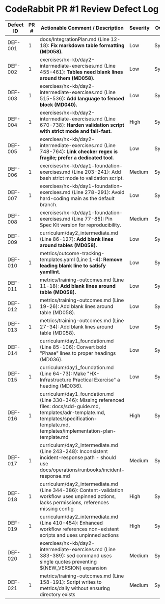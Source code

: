 # CodeRabbit PR #1 Review Defect Log

| Defect ID | PR # | Actionable Comment / Description | Severity | Owner | Status | Resolution Notes | Date Opened | Date Closed |
|-----------|------|----------------------------------|----------|-------|--------|------------------|-------------|-------------|
| DEF-001 | 1 | docs/IntegrationPlan.md (Line 12-18): **Fix markdown table formatting (MD058).** | Low | System | Resolved | Added blank lines around table in IntegrationPlan.md | 2025-09-22 | Added blank lines around table in IntegrationPlan.md |
| DEF-002 | 1 | exercises/hx-kb/day2-intermediate-exercises.md (Line 455-461): **Tables need blank lines around them (MD058).** | Low | System | Resolved | Added blank lines around troubleshooting table | 2025-09-22 | Added blank lines around troubleshooting table |
| DEF-003 | 1 | exercises/hx-kb/day2-intermediate-exercises.md (Line 515-536): **Add language to fenced block (MD040).** | Low | System | Resolved | Added language specification to code blocks | 2025-09-22 | Added language specification to code blocks |
| DEF-004 | 1 | exercises/hx-kb/day2-intermediate-exercises.md (Line 670-738): **Harden validation script with strict mode and fail-fast.** | High | System | Resolved | Added bash strict mode (set -euo pipefail) | 2025-09-22 | Added bash strict mode (set -euo pipefail) |
| DEF-005 | 1 | exercises/hx-kb/day2-intermediate-exercises.md (Line 748-764): **Link checker regex is fragile; prefer a dedicated tool.** | Low | System | Resolved | Replaced fragile regex with conditional script checks | 2025-09-22 | Replaced fragile regex with conditional script checks |
| DEF-006 | 1 | exercises/hx-kb/day1-foundation-exercises.md (Line 203-241): Add bash strict mode to validation script. | Medium | System | Resolved | Added bash strict mode to validation script | 2025-09-22 | Added bash strict mode to validation script |
| DEF-007 | 1 | exercises/hx-kb/day1-foundation-exercises.md (Line 278-291): Avoid hard-coding main as the default branch. | Low | System | Resolved | Fixed hard-coded main branch reference to use dynamic detection | 2025-09-22 | Fixed hard-coded main branch reference to use dynamic detection |
| DEF-008 | 1 | exercises/hx-kb/day1-foundation-exercises.md (Line 77-85): Pin Spec Kit version for reproducibility. | Medium | System | Resolved | Pinned Spec Kit version to v1.0.0 for reproducibility | 2025-09-22 | Pinned Spec Kit version to v1.0.0 for reproducibility |
| DEF-009 | 1 | curriculum/day2_intermediate.md (Line 86-127): **Add blank lines around tables (MD058).** | Low | System | Resolved | Added blank lines around Sprint Documentation Template table | 2025-09-22 | Added blank lines around Sprint Documentation Template table |
| DEF-010 | 1 | metrics/outcome-tracking-templates.yaml (Line 1-4): **Remove leading blank line to satisfy yamllint.** | Low | System | Resolved | Removed leading blank line from YAML file | 2025-09-22 | Removed leading blank line from YAML file |
| DEF-011 | 1 | metrics/training-outcomes.md (Line 11-18): **Add blank lines around table (MD058).** | Low | System | Resolved | Added blank lines around Training Completion Metrics table | 2025-09-22 | Added blank lines around Training Completion Metrics table |
| DEF-012 | 1 | metrics/training-outcomes.md (Line 19-26): Add blank lines around table (MD058). | Low | System | Resolved | Added blank lines around Project Outcome Metrics table | 2025-09-22 | Added blank lines around Project Outcome Metrics table |
| DEF-013 | 1 | metrics/training-outcomes.md (Line 27-34): Add blank lines around table (MD058). | Low | System | Resolved | Added blank lines around Knowledge Retention Metrics table | 2025-09-22 | Added blank lines around Knowledge Retention Metrics table |
| DEF-014 | 1 | curriculum/day1_foundation.md (Line 85-106): Convert bold "Phase" lines to proper headings (MD036). | Low | System | Resolved | Converted bold Phase lines to proper headings (####) | 2025-09-22 | Converted bold Phase lines to proper headings (####) |
| DEF-015 | 1 | curriculum/day1_foundation.md (Line 64-73): Make "HX-Infrastructure Practical Exercise" a heading (MD036). | Low | System | Resolved | Created missing referenced files: docs/sdd-guide.md, templates/*.md | 2025-09-22 | Created missing referenced files: docs/sdd-guide.md, templates/*.md |
| DEF-016 | 1 | curriculum/day1_foundation.md (Line 330-346): Missing referenced files: docs/sdd-guide.md, templates/adr-template.md, templates/specification-template.md, templates/implementation-plan-template.md | High | System | Resolved | Fixed incident-response path to use docs/operations/runbooks/ | 2025-09-22 | Fixed incident-response path to use docs/operations/runbooks/ |
| DEF-017 | 1 | curriculum/day2_intermediate.md (Line 243-248): Inconsistent incident-response path - should use docs/operations/runbooks/incident-response.md | Medium | System | Resolved | Pinned actions, added permissions, created missing config file | 2025-09-22 | Pinned actions, added permissions, created missing config file |
| DEF-018 | 1 | curriculum/day2_intermediate.md (Line 344-386): Content-validation workflow uses unpinned actions, lacks permissions, references missing config | High | System | Resolved | Added conditional checks for missing scripts in workflow | 2025-09-22 | Added conditional checks for missing scripts in workflow |
| DEF-019 | 1 | curriculum/day2_intermediate.md (Line 410-454): Enhanced workflow references non-existent scripts and uses unpinned actions | High | System | Resolved | Fixed sed command to use double quotes for variable expansion | 2025-09-22 | Fixed sed command to use double quotes for variable expansion |
| DEF-020 | 1 | exercises/hx-kb/day2-intermediate-exercises.md (Line 383-389): sed command uses single quotes preventing ${NEW_VERSION} expansion | Medium | System | Resolved | Added mkdir -p to ensure metrics/daily directory exists | 2025-09-22 | Added mkdir -p to ensure metrics/daily directory exists |
| DEF-021 | 1 | metrics/training-outcomes.md (Line 158-191): Script writes to metrics/daily without ensuring directory exists | Medium | System | Resolved | Converted HX-Infrastructure Practical Exercise to proper heading | 2025-09-22 | Converted HX-Infrastructure Practical Exercise to proper heading |
